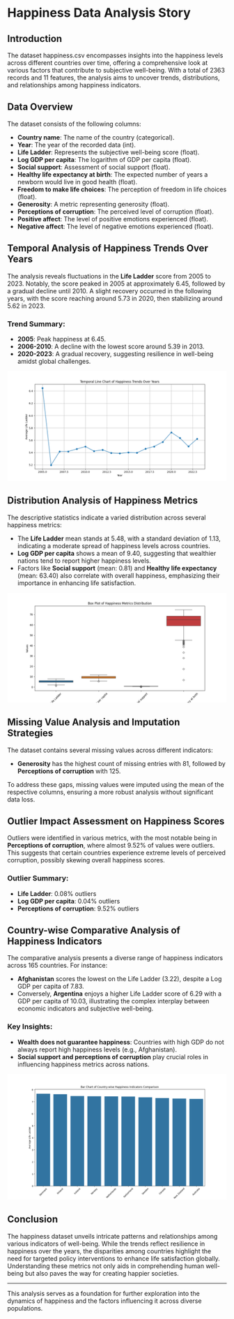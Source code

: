 
# Happiness Data Analysis Story

## Introduction
The dataset happiness.csv encompasses insights into the happiness levels across different countries over time, offering a comprehensive look at various factors that contribute to subjective well-being. With a total of 2363 records and 11 features, the analysis aims to uncover trends, distributions, and relationships among happiness indicators.

## Data Overview
The dataset consists of the following columns:
- **Country name**: The name of the country (categorical).
- **Year**: The year of the recorded data (int).
- **Life Ladder**: Represents the subjective well-being score (float).
- **Log GDP per capita**: The logarithm of GDP per capita (float).
- **Social support**: Assessment of social support (float).
- **Healthy life expectancy at birth**: The expected number of years a newborn would live in good health (float).
- **Freedom to make life choices**: The perception of freedom in life choices (float).
- **Generosity**: A metric representing generosity (float).
- **Perceptions of corruption**: The perceived level of corruption (float).
- **Positive affect**: The level of positive emotions experienced (float).
- **Negative affect**: The level of negative emotions experienced (float).

## Temporal Analysis of Happiness Trends Over Years
The analysis reveals fluctuations in the **Life Ladder** score from 2005 to 2023. Notably, the score peaked in 2005 at approximately 6.45, followed by a gradual decline until 2010. A slight recovery occurred in the following years, with the score reaching around 5.73 in 2020, then stabilizing around 5.62 in 2023.

### Trend Summary:
- **2005**: Peak happiness at 6.45.
- **2006-2010**: A decline with the lowest score around 5.39 in 2013.
- **2020-2023**: A gradual recovery, suggesting resilience in well-being amidst global challenges.

![Temporal Line Chart of Happiness Trends Over Years](fig1.png)

## Distribution Analysis of Happiness Metrics
The descriptive statistics indicate a varied distribution across several happiness metrics:
- The **Life Ladder** mean stands at 5.48, with a standard deviation of 1.13, indicating a moderate spread of happiness levels across countries.
- **Log GDP per capita** shows a mean of 9.40, suggesting that wealthier nations tend to report higher happiness levels.
- Factors like **Social support** (mean: 0.81) and **Healthy life expectancy** (mean: 63.40) also correlate with overall happiness, emphasizing their importance in enhancing life satisfaction.

![Box Plot of Happiness Metrics Distribution](fig2.png)

## Missing Value Analysis and Imputation Strategies
The dataset contains several missing values across different indicators:
- **Generosity** has the highest count of missing entries with 81, followed by **Perceptions of corruption** with 125.
  
To address these gaps, missing values were imputed using the mean of the respective columns, ensuring a more robust analysis without significant data loss.

## Outlier Impact Assessment on Happiness Scores
Outliers were identified in various metrics, with the most notable being in **Perceptions of corruption**, where almost 9.52% of values were outliers. This suggests that certain countries experience extreme levels of perceived corruption, possibly skewing overall happiness scores. 

### Outlier Summary:
- **Life Ladder**: 0.08% outliers
- **Log GDP per capita**: 0.04% outliers
- **Perceptions of corruption**: 9.52% outliers

## Country-wise Comparative Analysis of Happiness Indicators
The comparative analysis presents a diverse range of happiness indicators across 165 countries. For instance:
- **Afghanistan** scores the lowest on the Life Ladder (3.22), despite a Log GDP per capita of 7.83.
- Conversely, **Argentina** enjoys a higher Life Ladder score of 6.29 with a GDP per capita of 10.03, illustrating the complex interplay between economic indicators and subjective well-being.

### Key Insights:
- **Wealth does not guarantee happiness**: Countries with high GDP do not always report high happiness levels (e.g., Afghanistan).
- **Social support and perceptions of corruption** play crucial roles in influencing happiness metrics across nations.

![Bar Chart of Country-wise Happiness Indicators Comparison](fig3.png)

## Conclusion
The happiness dataset unveils intricate patterns and relationships among various indicators of well-being. While the trends reflect resilience in happiness over the years, the disparities among countries highlight the need for targeted policy interventions to enhance life satisfaction globally. Understanding these metrics not only aids in comprehending human well-being but also paves the way for creating happier societies.

--- 
This analysis serves as a foundation for further exploration into the dynamics of happiness and the factors influencing it across diverse populations.
